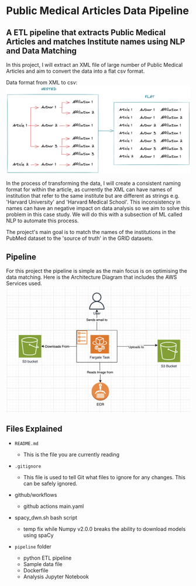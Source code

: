 # Public Medical Articles Data Pipeline

## A ETL pipeline that extracts Public Medical Articles and matches Institute names using NLP and Data Matching
In this project, I will extract an XML file of large number of Public Medical Articles and aim to convert the data into a flat csv format.

Data format from XML to csv:
![data format in files](image-1.png)

In the process of transforming the data, I will create a consistent naming format for within the article, as currently the XML can have names of institution that refer to the same institute but are different as strings e.g. 'Harvard University' and 'Harvard Medical School'.
This inconsistency in names can have an negative impact on data analysis so we aim to solve this problem in this case study.
We will do this with a subsection of ML called NLP to automate this process.

The project's main goal is to match the names of the institutions in the PubMed dataset to the 'source of truth' in the GRID datasets.

## Pipeline
For this project the pipeline is simple as the main focus is on optimising the data matching. Here is the Architecture Diagram that includes the AWS Services used.
![Architect-Diagram](image-2.png)

## Files Explained

- `README.md`
  - This is the file you are currently reading
- `.gitignore`
  - This file is used to tell Git what files to ignore for any changes. This can be safely ignored.

- github/workflows
  - github actions main.yaml

- spacy_dwn.sh bash script
  - temp fix while Numpy v2.0.0 breaks the ability to download models using spaCy

- `pipeline` folder
  - python ETL pipeline
  - Sample data file
  - Dockerfile
  - Analysis Jupyter Notebook
